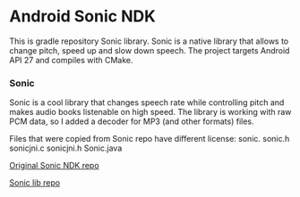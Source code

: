 # Android  Sonic NDK
This is gradle repository Sonic library. Sonic is a native library that allows to change pitch, speed up and slow down speech.
The project targets Android API 27 and compiles with CMake.

### Sonic
Sonic is a cool library that changes speech rate while controlling pitch and makes audio books listenable on high speed.
The library is working with raw PCM data, so I added a decoder for MP3 (and other formats) files.

Files that were copied from Sonic repo have different license:
sonic. sonic.h sonicjni.c sonicjni.h Sonic.java

[Original Sonic NDK repo](https://github.com/waywardgeek/sonic-ndk)

[Sonic lib repo](https://github.com/waywardgeek/sonic)



